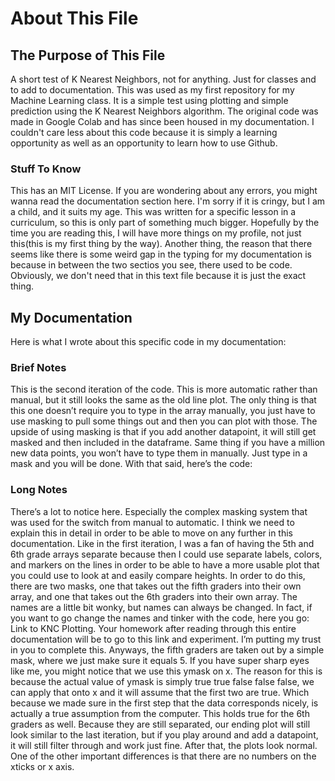 # About This File
## The Purpose of This File
A short test of K Nearest Neighbors, not for anything. Just for classes and to add to documentation. This was used as my first repository for my Machine Learning class. It is a simple test using plotting and simple prediction using the K Nearest Neighbors algorithm. The original code was made in Google Colab and has since been housed in my documentation. I couldn't care less about this code because it is simply a learning opportunity as well as an opportunity to learn how to use Github.
### Stuff To Know
This has an MIT License. If you are wondering about any errors, you might wanna read the documentation section here. I'm sorry if it is cringy, but I am a child, and it suits my age. This was written for a specific lesson in a curriculum, so this is only part of something much bigger. Hopefully by the time you are reading this, I will have more things on my profile, not just this(this is my first thing by the way). Another thing, the reason that there seems like there is some weird gap in the typing for my documentation is because in between the two sectios  you see, there used to be  code. Obviously, we don't need that in this text file because it is just the exact thing. 
## My Documentation
Here is what I wrote about this specific code in my documentation: 

### Brief Notes
This is the second iteration of the code. This is more automatic rather than manual, but it still looks the same as the old line plot. The only thing is that this one doesn’t require you to type in the array manually, you just have to use masking to pull some things out and then you can plot with those. The upside of using masking is that if you add another datapoint, it will still get masked and then included in the dataframe. Same thing if you have a million new data points, you won’t have to type them in manually. Just type in a mask and you will be done. With that said, here’s the code: 

### Long Notes  
There’s a lot to notice here. Especially the complex masking system that was used for the switch from manual to automatic. I think we need to explain this in detail in order to be able to move on any further in this documentation. Like in the first iteration, I was a fan of having the 5th and 6th grade arrays separate because then I could use separate labels, colors, and markers on the lines in order to be able to have a more usable plot that you could use to look at and easily compare heights. In order to do this, there are two masks, one that takes out the fifth graders into their own array, and one that takes out the 6th graders into their own array. The names are a little bit wonky, but names can always be changed. In fact, if you want to go change the names and tinker with the code, here you go: Link to KNC Plotting. Your homework after reading through this entire documentation will be to go to this link and experiment. I’m putting my trust in you to complete this. Anyways, the fifth graders are taken out by a simple mask, where we just make sure it equals 5. If you have super sharp eyes like me, you might notice that we use this ymask on x. The reason for this is because the actual value of ymask is simply true true false false false, we can apply that onto x and it will assume that the first two are true. Which because we made sure in the first step that the data corresponds nicely, is actually a true assumption from the computer.  This holds true for the 6th graders as well. Because they are still separated, our ending plot will still look similar to the last iteration, but if you play around and add a datapoint, it will still filter through and work just fine. After that, the plots look normal. One of the other important differences is that there are no numbers on the xticks or x axis. 

